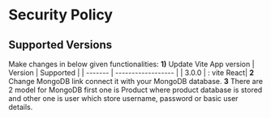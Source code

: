# Security Policy

## Supported Versions

Make changes in below given functionalities:
**1)** Update Vite App version 
      | Version | Supported          |
      | ------- | ------------------ |
      | 3.0.0 | : vite React|
**2** Change MongoDB link connect it with your MongoDB database.
**3** There are 2 model for MongoDB first one is Product where product database is stored and other one is user which store username, password or basic user details.




